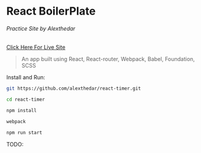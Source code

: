 # React BoilerPlate

###### Practice Site by Alexthedar

[Click Here For Live Site]()

> An app built using React, React-router, Webpack, Babel, Foundation, SCSS

Install and Run:


``` bash
git https://github.com/alexthedar/react-timer.git

cd react-timer

npm install

webpack

npm run start

```

TODO:
